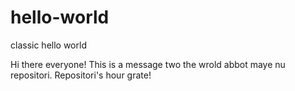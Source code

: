 # hello-world
classic hello world

Hi there everyone! This is a message two the wrold abbot maye nu repositori. Repositori's hour grate!
